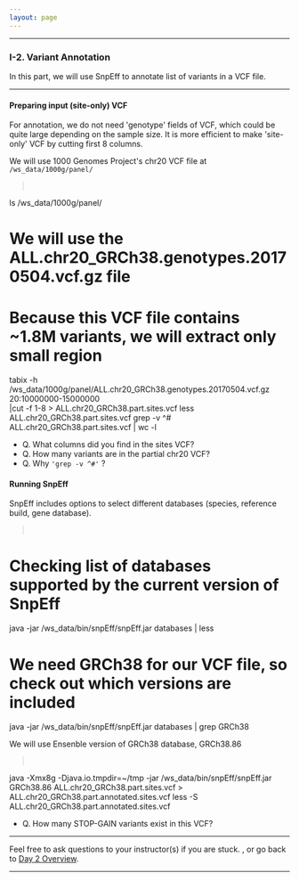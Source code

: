 ```yaml
---
layout: page
---
```


---

### I-2. Variant Annotation

In this part, we will use SnpEff to annotate list of variants in a VCF file.

---

#### Preparing input (site-only) VCF

For annotation, we do not need 'genotype' fields of VCF, which could be quite large depending on
the sample size. It is more efficient to make 'site-only' VCF by cutting first 8 columns.

We will use 1000 Genomes Project's chr20 VCF file at ```/ws_data/1000g/panel/```

> <pre>
ls /ws_data/1000g/panel/
# We will use the ALL.chr20_GRCh38.genotypes.20170504.vcf.gz file 
# Because this VCF file contains ~1.8M variants, we will extract only small region
tabix -h /ws_data/1000g/panel/ALL.chr20_GRCh38.genotypes.20170504.vcf.gz 20:10000000-15000000 \
	|cut -f 1-8 > ALL.chr20_GRCh38.part.sites.vcf
less ALL.chr20_GRCh38.part.sites.vcf 
grep -v ^# ALL.chr20_GRCh38.part.sites.vcf | wc -l</pre>

- Q. What columns did you find in the sites VCF?
- Q. How many variants are in the partial chr20 VCF?
- Q. Why ```'grep -v ^#'``` ?

#### Running SnpEff

SnpEff includes options to select different databases (species, reference build, gene database). 

> <pre>
# Checking list of databases supported by the current version of SnpEff
java -jar /ws_data/bin/snpEff/snpEff.jar databases | less
# We need GRCh38 for our VCF file, so check out which versions are included
java -jar /ws_data/bin/snpEff/snpEff.jar databases | grep GRCh38 </pre>

We will use Ensenble version of GRCh38 database, GRCh38.86

> <pre>
java -Xmx8g -Djava.io.tmpdir=~/tmp -jar /ws_data/bin/snpEff/snpEff.jar GRCh38.86 ALL.chr20_GRCh38.part.sites.vcf > ALL.chr20_GRCh38.part.annotated.sites.vcf 
less -S ALL.chr20_GRCh38.part.annotated.sites.vcf</pre>

- Q. How many STOP-GAIN variants exist in this VCF?

---

Feel free to ask questions to your instructor(s) if you are stuck. 
, or go back to [Day 2 Overview](../day2).

---
